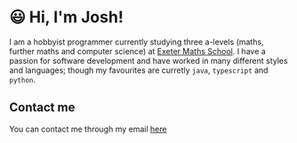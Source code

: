 # :smiley: Hi, I'm Josh!

I am a hobbyist programmer currently studying three a-levels (maths, further maths and computer science) at [Exeter Maths School](https://www.exetermathematicsschool.ac.uk/). I have a passion for software development and have worked in many different styles and languages; though my favourites are curretly `java`, `typescript` and `python`.

## Contact me

You can contact me through my email [here](josh@thesmarts.co.uk)
